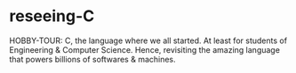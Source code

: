# reseeing-C
HOBBY-TOUR: C, the language where we all started. At least for students of Engineering &amp; Computer Science. Hence, revisiting the amazing language that powers billions of softwares &amp; machines.
